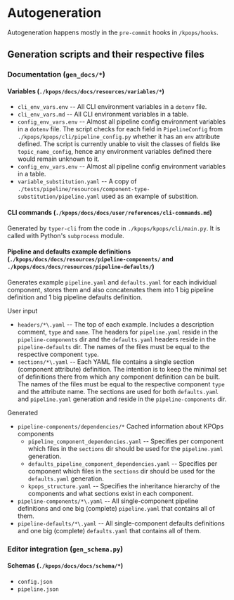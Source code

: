 # Autogeneration

Autogeneration happens mostly in the `pre-commit` hooks in `/kpops/hooks`.

## Generation scripts and their respective files

### Documentation (`gen_docs/*`)

#### Variables (`./kpops/docs/docs/resources/variables/*`)

- `cli_env_vars.env` -- All CLI environment variables in a `dotenv` file.
- `cli_env_vars.md` -- All CLI environment variables in a table.
- `config_env_vars.env` -- Almost all pipeline config environment variables in a `dotenv` file. The script checks for each field in `PipelineConfig` from `./kpops/kpops/cli/pipeline_config.py` whether it has an `env` attribute defined. The script is currently unable to visit the classes of fields like `topic_name_config`, hence any environment variables defined there would remain unknown to it.
- `config_env_vars.env` -- Almost all pipeline config environment variables in a table.
- `variable_substitution.yaml` -- A copy of `./tests/pipeline/resources/component-type-substitution/pipeline.yaml` used as an example of substition.

#### CLI commands (`./kpops/docs/docs/user/references/cli-commands.md`)

Generated by `typer-cli` from the code in `./kpops/kpops/cli/main.py`. It is called with Python's `subprocess` module.

#### Pipeline and defaults example definitions (`./kpops/docs/docs/resources/pipeline-components/` and `./kpops/docs/docs/resources/pipeline-defaults/`)

Generates example `pipeline.yaml` and `defaults.yaml` for each individual component, stores them and also concatenates them into 1 big pipeline definition and 1 big pipeline defaults definition.

User input

- `headers/*\.yaml` -- The top of each example. Includes a description comment, `type` and `name`. The headers for `pipeline.yaml` reside in the `pipeline-components` dir and the `defaults.yaml` headers reside in the `pipeline-defaults` dir. The names of the files must be equal to the respective component `type`.
- `sections/*\.yaml` -- Each YAML file contains a single section (component attribute) definition. The intention is to keep the minimal set of definitions there from which any component definition can be built. The names of the files must be equal to the respective component `type` and the attribute name. The sections are used for both `defaults.yaml` and `pipeline.yaml` generation and reside in the `pipeline-components` dir.

Generated

- `pipeline-components/dependencies/*`
  Cached information about KPOps components
  - `pipeline_component_dependencies.yaml` -- Specifies per component which files in the `sections` dir should be used for the `pipeline.yaml` generation.
  - `defaults_pipeline_component_dependencies.yaml` -- Specifies per component which files in the `sections` dir should be used for the `defaults.yaml` generation.
  - `kpops_structure.yaml` -- Specifies the inheritance hierarchy of the components and what sections exist in each component.
- `pipeline-components/*\.yaml` -- All single-component pipeline definitions and one big (complete) `pipeline.yaml` that contains all of them.
- `pipeline-defaults/*\.yaml` -- All single-component defaults definitions and one big (complete) `defaults.yaml` that contains all of them.

### Editor integration (`gen_schema.py`)

#### Schemas (`./kpops/docs/docs/schema/*`)

- `config.json`
- `pipeline.json`
